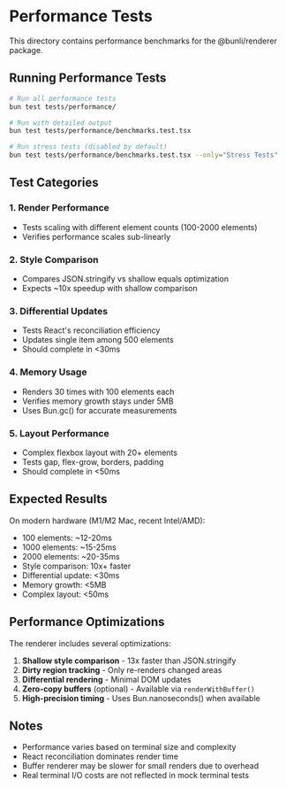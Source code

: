 # Performance Tests

This directory contains performance benchmarks for the @bunli/renderer package.

## Running Performance Tests

```bash
# Run all performance tests
bun test tests/performance/

# Run with detailed output
bun test tests/performance/benchmarks.test.tsx

# Run stress tests (disabled by default)
bun test tests/performance/benchmarks.test.tsx --only="Stress Tests"
```

## Test Categories

### 1. Render Performance
- Tests scaling with different element counts (100-2000 elements)
- Verifies performance scales sub-linearly

### 2. Style Comparison
- Compares JSON.stringify vs shallow equals optimization
- Expects ~10x speedup with shallow comparison

### 3. Differential Updates
- Tests React's reconciliation efficiency
- Updates single item among 500 elements
- Should complete in <30ms

### 4. Memory Usage
- Renders 30 times with 100 elements each
- Verifies memory growth stays under 5MB
- Uses Bun.gc() for accurate measurements

### 5. Layout Performance
- Complex flexbox layout with 20+ elements
- Tests gap, flex-grow, borders, padding
- Should complete in <50ms

## Expected Results

On modern hardware (M1/M2 Mac, recent Intel/AMD):

- 100 elements: ~12-20ms
- 1000 elements: ~15-25ms 
- 2000 elements: ~20-35ms
- Style comparison: 10x+ faster
- Differential update: <30ms
- Memory growth: <5MB
- Complex layout: <50ms

## Performance Optimizations

The renderer includes several optimizations:

1. **Shallow style comparison** - 13x faster than JSON.stringify
2. **Dirty region tracking** - Only re-renders changed areas
3. **Differential rendering** - Minimal DOM updates
4. **Zero-copy buffers** (optional) - Available via `renderWithBuffer()`
5. **High-precision timing** - Uses Bun.nanoseconds() when available

## Notes

- Performance varies based on terminal size and complexity
- React reconciliation dominates render time
- Buffer renderer may be slower for small renders due to overhead
- Real terminal I/O costs are not reflected in mock terminal tests
